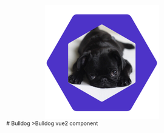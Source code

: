 <div  align="center">    
	<img src="/src/asset/img/logo.png" width="300" alt="" align=center/>
</div>
# Bulldog
>Bulldog vue2 component

